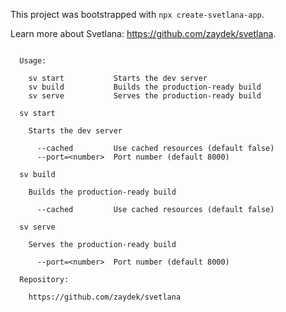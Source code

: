 This project was bootstrapped with `npx create-svetlana-app`.

Learn more about Svetlana: https://github.com/zaydek/svetlana.

```

  Usage:

    sv start           Starts the dev server
    sv build           Builds the production-ready build
    sv serve           Serves the production-ready build

  sv start

    Starts the dev server

      --cached         Use cached resources (default false)
      --port=<number>  Port number (default 8000)

  sv build

    Builds the production-ready build

      --cached         Use cached resources (default false)

  sv serve

    Serves the production-ready build

      --port=<number>  Port number (default 8000)

  Repository:

    https://github.com/zaydek/svetlana

```
